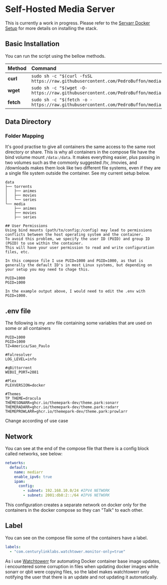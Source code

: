 # Self-Hosted Media Server

This is currently a work in progress. Please refer to the [Servarr Docker Setup](https://wiki.servarr.com/docker-guide) for more details on installing the stack.

## Basic Installation

You can run the script using the bellow methods.

| Method    | Command                                                                                           |
| :-------- | :------------------------------------------------------------------------------------------------ |
| **curl**  | `sudo sh -c "$(curl -fsSL https://raw.githubusercontent.com/PedroBuffon/mediarr/main/install.sh)"` |
| **wget**  | `sudo sh -c "$(wget -O- https://raw.githubusercontent.com/PedroBuffon/mediarr/main/install.sh)"`   |
| **fetch** | `sudo sh -c "$(fetch -o - https://raw.githubusercontent.com/PedroBuffon/mediarr/main/install.sh)"` |

## Data Directory

### Folder Mapping

It's good practise to give all containers the same access to the same root directory or share. This is why all containers in the compose file have the bind volume mount ```/data:/data```. It makes everything easier, plus passing in two volumes such as the commonly suggested /tv, /movies, and /downloads makes them look like two different file systems, even if they are a single file system outside the container. See my current setup below.

```text
data
├── torrents
│   ├── animes
│   ├── movies 
│   └── series
└── media
    ├── animes
    ├── movies
    ├── series

## User Permissions
Using bind mounts (path/to/config:/config) may lead to permissions conflicts between the host operating system and the container.
To avoid this problem, we specify the user ID (PUID) and group ID (PGID) to use within the container.
This will have your user permission to read and write configuration files, etc.

In this compose file I use PUID=1000 and PGID=1000, as that is generally the default ID's in most Linux systems, but depending on your setup you may need to chage this.

PUID=1000
PGID=1000

In the example output above, I would need to edit the .env with PGID=1000.
```

## .env file

The following is my .env file containing some variables that are used on some or all containers

```text
PUID=1000
PGID=1000
TZ=America/Sao_Paulo

#Falresolver
LOG_LEVEL=info

#qBittorrent
WEBUI_PORT=2081

#Plex
PLEXVERSION=docker

#Themes
TP_THEME=dracula
THEMESONARR=ghcr.io/themepark-dev/theme.park:sonarr
THEMERADARR=ghcr.io/themepark-dev/theme.park:radarr
THEMEPROWLARR=ghcr.io/themepark-dev/theme.park:prowlarr
```

Change according of use case

## Network

You can see at the end of the compose file that there is a config block called networks, see below:

```yml
networks:
  default:
    name: mediarr
    enable_ipv6: true
    ipam:
      config:
        - subnet: 192.168.10.0/24 #IPV4 NETWORK
        - subnet: 2001:db8:2::/64 #IPV6 NETWORK
```

This configuration creates a separate network on docker only for the containers in the docker compose so they can "Talk" to each other.

## Label

You can see on the compose file some of the containers have a label.

```yml
labels:
  - "com.centurylinklabs.watchtower.monitor-only=true"
```

As i use [Watchtowerr](https://github.com/containrrr/watchtower) for automating Docker container base image updates, i encountered some corruption in files when updating docker images while sonarr or qbit were copying files, so the label makes watchtowerr only notifying the user that there is an update and not updating it automatically.
